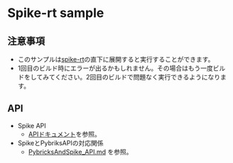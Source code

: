 # Spike-rt sample
## 注意事項
- このサンプルは[spike-rt](https://github.com/spike-rt/spike-rt)の直下に展開すると実行することができます。
- 1回目のビルド時にエラーが出るかもしれません。その場合はもう一度ビルドをしてみてください。2回目のビルドで問題なく実行できるようになります。

## API 
- Spike API
    - [APIドキュメント](https://spike-rt.github.io/spike-rt/ja/html/modules.html)を参照。
- SpikeとPybriksAPIの対応関係
    - [PybricksAndSpike_API.md](/PybricksAndSpike_API.md) を参照。

